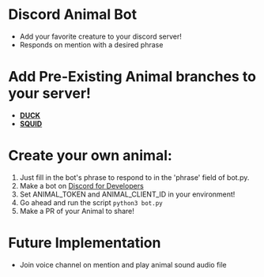 # Discord Animal Bot

- Add your favorite creature to your discord server! 
- Responds on mention with a desired phrase

# Add Pre-Existing Animal branches to your server!

- **[DUCK](https://discord.com/api/oauth2/authorize?client_id=698323179739021353&permissions=0&scope=bot)**  
- **[SQUID](https://discord.com/api/oauth2/authorize?client_id=707793277491085353&permissions=0&scope=bot)**  

# Create your own animal:
1. Just fill in the bot's phrase to respond to in the 'phrase' field of bot.py.
2. Make a bot on [Discord for Developers](https://discord.com/developers/applications)
3. Set ANIMAL_TOKEN and ANIMAL_CLIENT_ID in your environment! 
4. Go ahead and run the script `python3 bot.py`
5. Make a PR of your Animal to share!

# Future Implementation

- Join voice channel on mention and play animal sound audio file
